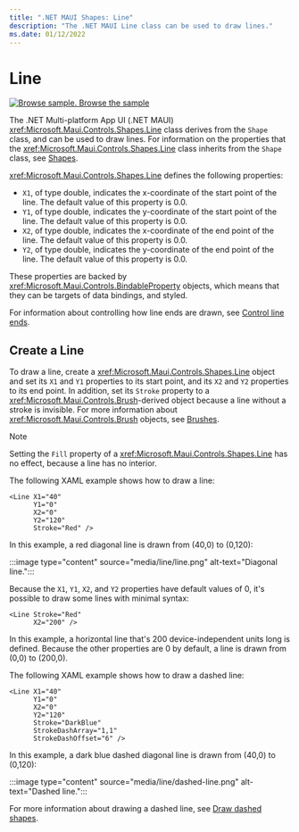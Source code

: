 ```yaml
---
title: ".NET MAUI Shapes: Line"
description: "The .NET MAUI Line class can be used to draw lines."
ms.date: 01/12/2022
---
```


# Line

[![Browse sample.](~/media/code-sample.png) Browse the sample](/samples/dotnet/maui-samples/userinterface-shapes)

The .NET Multi-platform App UI (.NET MAUI) <xref:Microsoft.Maui.Controls.Shapes.Line> class derives from the `Shape` class, and can be used to draw lines. For information on the properties that the <xref:Microsoft.Maui.Controls.Shapes.Line> class inherits from the `Shape` class, see [Shapes](index.md).

<xref:Microsoft.Maui.Controls.Shapes.Line> defines the following properties:

- `X1`, of type double, indicates the x-coordinate of the start point of the line. The default value of this property is 0.0.
- `Y1`, of type double, indicates the y-coordinate of the start point of the line. The default value of this property is 0.0.
- `X2`, of type double, indicates the x-coordinate of the end point of the line. The default value of this property is 0.0.
- `Y2`, of type double, indicates the y-coordinate of the end point of the line. The default value of this property is 0.0.

These properties are backed by <xref:Microsoft.Maui.Controls.BindableProperty> objects, which means that they can be targets of data bindings, and styled.

For information about controlling how line ends are drawn, see [Control line ends](index.md#control-line-ends).

## Create a Line

To draw a line, create a <xref:Microsoft.Maui.Controls.Shapes.Line> object and set its `X1` and `Y1` properties to its start point, and its `X2` and `Y2` properties to its end point. In addition, set its `Stroke` property to a <xref:Microsoft.Maui.Controls.Brush>-derived object because a line without a stroke is invisible. For more information about <xref:Microsoft.Maui.Controls.Brush> objects, see [Brushes](~/user-interface/brushes/index.md).

> [!NOTE]
> Setting the `Fill` property of a <xref:Microsoft.Maui.Controls.Shapes.Line> has no effect, because a line has no interior.

The following XAML example shows how to draw a line:

```xaml
<Line X1="40"
      Y1="0"
      X2="0"
      Y2="120"
      Stroke="Red" />
```

In this example, a red diagonal line is drawn from (40,0) to (0,120):

:::image type="content" source="media/line/line.png" alt-text="Diagonal line.":::

Because the `X1`, `Y1`, `X2`, and `Y2` properties have default values of 0, it's possible to draw some lines with minimal syntax:

```xaml
<Line Stroke="Red"
      X2="200" />
```

In this example, a horizontal line that's 200 device-independent units long is defined. Because the other properties are 0 by default, a line is drawn from (0,0) to (200,0).

The following XAML example shows how to draw a dashed line:

```xaml
<Line X1="40"
      Y1="0"
      X2="0"
      Y2="120"
      Stroke="DarkBlue"
      StrokeDashArray="1,1"
      StrokeDashOffset="6" />
```

In this example, a dark blue dashed diagonal line is drawn from (40,0) to (0,120):

:::image type="content" source="media/line/dashed-line.png" alt-text="Dashed line.":::

For more information about drawing a dashed line, see [Draw dashed shapes](index.md#draw-dashed-shapes).

